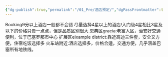 ```yaml
---
{"dg-publish":true,"permalink":"/01_Pre/酒店预定/","dgPassFrontmatter":true}
---
```



Booking9分以上酒店一般都不会错
尽量选择4星以上的酒店!入门级4星相比3星及以下的价格只贵一点点，但是品质区别很大
恩典区gracia:老富人区，治安好交通便利，位于巴塞罗那市中心
扩展区eixample district:靠近高迪三件套，安全又方便，住宿吃饭选择多
火车站附近:酒店选择多，价格合适，交通方便，几乎涵盖巴塞所有地铁线。
